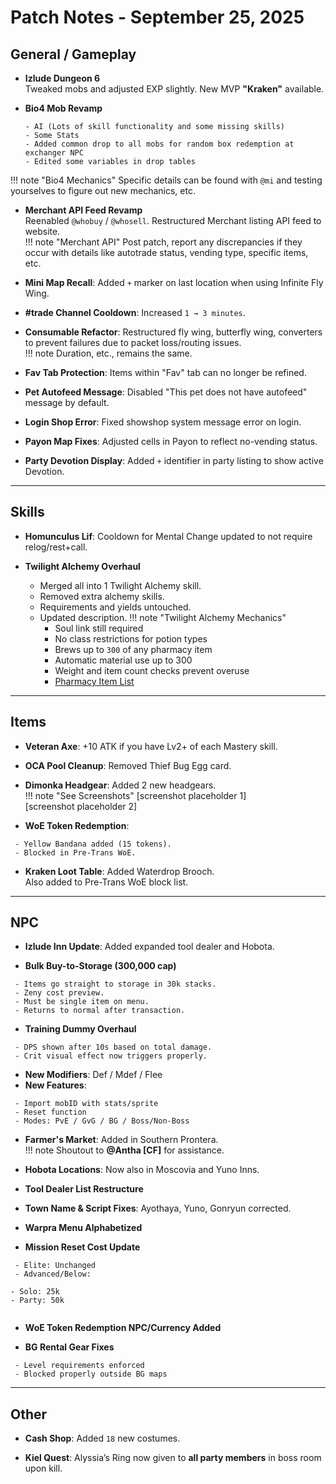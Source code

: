 # Patch Notes - September 25, 2025

## General / Gameplay

- **Izlude Dungeon 6**  
  Tweaked mobs and adjusted EXP slightly. New MVP **"Kraken"** available.

- **Bio4 Mob Revamp**
  ```
  - AI (Lots of skill functionality and some missing skills)  
  - Some Stats  
  - Added common drop to all mobs for random box redemption at exchanger NPC  
  - Edited some variables in drop tables
  ```

!!! note "Bio4 Mechanics"
    Specific details can be found with `@mi` and testing yourselves to figure out new mechanics, etc.      

- **Merchant API Feed Revamp**  
  Reenabled `@whobuy` / `@whosell`. Restructured Merchant listing API feed to website.  
  !!! note "Merchant API"
      Post patch, report any discrepancies if they occur with details like autotrade status, vending type, specific items, etc.

- **Mini Map Recall**: Added `+` marker on last location when using Infinite Fly Wing.

- **#trade Channel Cooldown**: Increased `1 → 3 minutes`.

- **Consumable Refactor**: Restructured fly wing, butterfly wing, converters to prevent failures due to packet loss/routing issues.  
  !!! note
      Duration, etc., remains the same.

- **Fav Tab Protection**: Items within "Fav" tab can no longer be refined.

- **Pet Autofeed Message**: Disabled "This pet does not have autofeed" message by default.

- **Login Shop Error**: Fixed showshop system message error on login.

- **Payon Map Fixes**: Adjusted cells in Payon to reflect no-vending status.

- **Party Devotion Display**: Added `+` identifier in party listing to show active Devotion.

---

## Skills

- **Homunculus Lif**: Cooldown for Mental Change updated to not require relog/rest+call.

- **Twilight Alchemy Overhaul**

  - Merged all into 1 Twilight Alchemy skill.
  - Removed extra alchemy skills.
  - Requirements and yields untouched.
  - Updated description.
  !!! note "Twilight Alchemy Mechanics"
      - Soul link still required  
      - No class restrictions for potion types  
      - Brews up to `300` of any pharmacy item  
      - Automatic material use up to 300  
      - Weight and item count checks prevent overuse  
      - [Pharmacy Item List](https://ratemyserver.net/index.php?page=creation_db&op=4)

---

## Items

- **Veteran Axe**: +10 ATK if you have Lv2+ of each Mastery skill.

- **OCA Pool Cleanup**: Removed Thief Bug Egg card.

- **Dimonka Headgear**: Added 2 new headgears.  
  !!! note "See Screenshots"
      [screenshot placeholder 1]  
      [screenshot placeholder 2]

- **WoE Token Redemption**:
 ```
  - Yellow Bandana added (15 tokens).  
  - Blocked in Pre-Trans WoE.
 ```

- **Kraken Loot Table**: Added Waterdrop Brooch.  
  Also added to Pre-Trans WoE block list.

---

## NPC

- **Izlude Inn Update**: Added expanded tool dealer and Hobota.

- **Bulk Buy-to-Storage (300,000 cap)**
 ```
  - Items go straight to storage in 30k stacks.  
  - Zeny cost preview.  
  - Must be single item on menu.  
  - Returns to normal after transaction.
 ```

- **Training Dummy Overhaul**
 ```
  - DPS shown after 10s based on total damage.  
  - Crit visual effect now triggers properly.
   ```
  - **New Modifiers**: Def / Mdef / Flee  
  - **New Features**:
   ```
    - Import mobID with stats/sprite  
    - Reset function  
    - Modes: PvE / GvG / BG / Boss/Non-Boss
  ```

- **Farmer's Market**: Added in Southern Prontera.  
  !!! note
      Shoutout to **@Antha [CF]** for assistance.

- **Hobota Locations**: Now also in Moscovia and Yuno Inns.

- **Tool Dealer List Restructure**

- **Town Name & Script Fixes**: Ayothaya, Yuno, Gonryun corrected.

- **Warpra Menu Alphabetized**

- **Mission Reset Cost Update** 
 ```
  - Elite: Unchanged  
  - Advanced/Below:
   ```
    - Solo: 25k  
    - Party: 50k
   ```
 ```

- **WoE Token Redemption NPC/Currency Added**

- **BG Rental Gear Fixes**
 ```
  - Level requirements enforced  
  - Blocked properly outside BG maps
 ```

---

## Other

- **Cash Shop**: Added `18` new costumes.

- **Kiel Quest**: Alyssia’s Ring now given to **all party members** in boss room upon kill.

